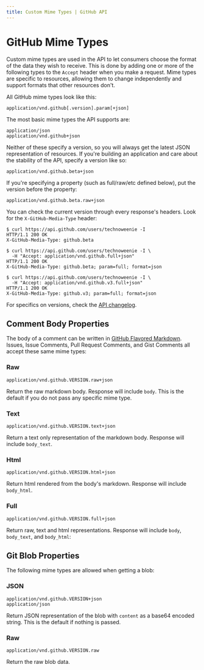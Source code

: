 ```yaml
---
title: Custom Mime Types | GitHub API
---
```


# GitHub Mime Types

Custom mime types are used in the API to let consumers choose the format
of the data they wish to receive. This is done by adding one or more of
the following types to the `Accept` header when you make a request. Mime
types are specific to resources, allowing them to change independently
and support formats that other resources don't.

All GitHub mime types look like this:

    application/vnd.github[.version].param[+json]

The most basic mime types the API supports are:

    application/json
    application/vnd.github+json

Neither of these specify a version, so you will always get the latest
JSON representation of resources.  If you're building an application and
care about the stability of the API, specify a version like so:

    application/vnd.github.beta+json

If you're specifying a property (such as full/raw/etc defined below),
put the version before the property:

    application/vnd.github.beta.raw+json

You can check the current version through every response's headers.  Look
for the `X-GitHub-Media-Type` header:

    $ curl https://api.github.com/users/technoweenie -I
    HTTP/1.1 200 OK
    X-GitHub-Media-Type: github.beta

    $ curl https://api.github.com/users/technoweenie -I \
      -H "Accept: application/vnd.github.full+json"
    HTTP/1.1 200 OK
    X-GitHub-Media-Type: github.beta; param=full; format=json

    $ curl https://api.github.com/users/technoweenie -I \
      -H "Accept: application/vnd.github.v3.full+json"
    HTTP/1.1 200 OK
    X-GitHub-Media-Type: github.v3; param=full; format=json

For specifics on versions, check the [API changelog](/v3/changelog).

## Comment Body Properties

The body of a comment can be written in [GitHub Flavored Markdown][gfm].
Issues, Issue Comments, Pull Request Comments, and Gist Comments all
accept these same mime types:

### Raw

    application/vnd.github.VERSION.raw+json

Return the raw markdown body. Response will include `body`. This is the
default if you do not pass any specific mime type.

### Text

    application/vnd.github.VERSION.text+json

Return a text only representation of the markdown body. Response will
include `body_text`.

### Html

    application/vnd.github.VERSION.html+json

Return html rendered from the body's markdown. Response will include
`body_html`.

### Full

    application/vnd.github.VERSION.full+json

Return raw, text and html representations. Response will include `body`,
`body_text`, and `body_html`:

## Git Blob Properties

The following mime types are allowed when getting a blob:

### JSON

    application/vnd.github.VERSION+json
    application/json

Return JSON representation of the blob with `content` as a base64
encoded string. This is the default if nothing is passed.

### Raw

    application/vnd.github.VERSION.raw

Return the raw blob data.

[gfm]:http://github.github.com/github-flavored-markdown/
